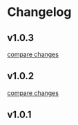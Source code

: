 # Changelog


## v1.0.3

[compare changes](https://github.com/LouisLSCHVN/nuxt-form/compare/v1.0.2...v1.0.3)

## v1.0.2

[compare changes](https://github.com/LouisLSCHVN/nuxt-form/compare/v1.0.1...v1.0.2)

## v1.0.1

